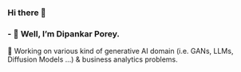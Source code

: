 ### Hi there 👋


<!-- **acfilok96/acfilok96** is a ✨ _special_ ✨ repository because its `README.md` (this file) appears on your GitHub profile. -->

<!-- Here are some ideas to get you started: -->

### - 🔭 Well, I’m Dipankar Porey.
🌱 Working on various kind of generative AI domain (i.e. GANs, LLMs, Diffusion Models ...) & business analytics problems.

<!-- - 👯 I’m looking to collaborate on ...
- 🤔 I’m looking for help with ... -->
<!-- - 💬 Ask me about ...
- 📫 How to reach me: ...
- 😄 Pronouns: ...
- ⚡ Fun fact: ... -->

